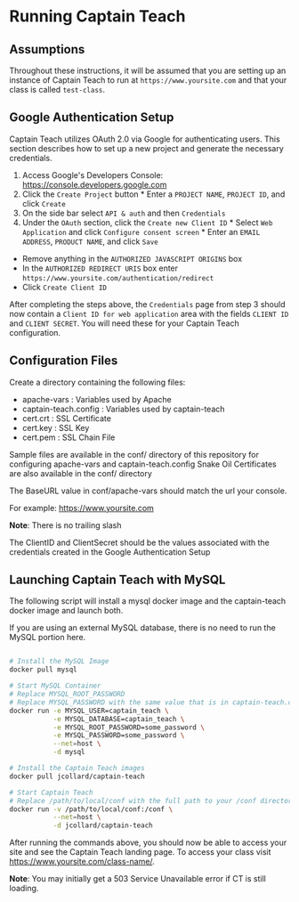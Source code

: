 # Running Captain Teach

## Assumptions

Throughout these instructions, it will be assumed that you are setting up an instance of Captain Teach to run at `https://www.yoursite.com` and that your class is called `test-class`.

## Google Authentication Setup
Captain Teach utilizes OAuth 2.0 via Google for authenticating users. This section describes how to set up a new project and generate the necessary credentials.

  1. Access Google's Developers Console: https://console.developers.google.com
  2. Click the `Create Project` button
    * Enter a `PROJECT NAME`, `PROJECT ID`, and click `Create`
  3. On the side bar select `API & auth` and then `Credentials`
  4. Under the `OAuth` section, click the `Create new Client ID`
    * Select `Web Application` and click `Configure consent screen`
    * Enter an `EMAIL ADDRESS`, `PRODUCT NAME`, and click `Save`
   * Remove anything in the `AUTHORIZED JAVASCRIPT ORIGINS` box
   * In the `AUTHORIZED REDIRECT URIS` box enter `https://www.yoursite.com/authentication/redirect`
   * Click `Create Client ID`

After completing the steps above, the `Credentials` page from step 3 should now contain a `Client ID for web application` area with the fields `CLIENT ID` and `CLIENT SECRET`. You will need these for your Captain Teach configuration.

## Configuration Files
Create a directory containing the following files:
  * apache-vars : Variables used by Apache
  * captain-teach.config : Variables used by captain-teach
  * cert.crt : SSL Certificate
  * cert.key : SSL Key
  * cert.pem : SSL Chain File

Sample files are available in the conf/ directory of this repository for configuring apache-vars and captain-teach.config
Snake Oil Certificates are also available in the conf/ directory

The BaseURL value in conf/apache-vars should match the url your console. 

For example: https://www.yoursite.com

**Note**: There is no trailing slash

The ClientID and ClientSecret should be the values associated with the credentials created in the Google Authentication Setup

## Launching Captain Teach with MySQL

The following script will install a mysql docker image and the captain-teach docker image and launch both.

If you are using an external MySQL database, there is no need to run the MySQL portion here.

```bash

# Install the MySQL Image
docker pull mysql

# Start MySQL Container 
# Replace MYSQL_ROOT_PASSWORD
# Replace MYSQL_PASSWORD with the same value that is in captain-teach.config
docker run -e MYSQL_USER=captain_teach \
           -e MYSQL_DATABASE=captain_teach \
           -e MYSQL_ROOT_PASSWORD=some_password \
           -e MYSQL_PASSWORD=some_password \
           --net=host \
           -d mysql

# Install the Captain Teach images
docker pull jcollard/captain-teach

# Start Captain Teach
# Replace /path/to/local/conf with the full path to your /conf directory
docker run -v /path/to/local/conf:/conf \
           --net=host \
           -d jcollard/captain-teach
```

After running the commands above, you should now be able to access your site and see the Captain Teach landing page.
To access your class visit https://www.yoursite.com/class-name/.

**Note**: You may initially get a 503 Service Unavailable error if CT is still loading.
